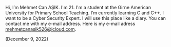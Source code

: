 Hi, I’m Mehmet Can AŞIK.
I'm 21.
I'm a student at the Girne American University for Primary School Teaching.
I’m currently learning C and C++.
I want to be a Cyber Security Expert.
I will use this place like a diary.
You can contact me with my e-mail address.
Here is my e-mail adress mehmetcanasik526@icloud.com.

(December 9, 2022)
